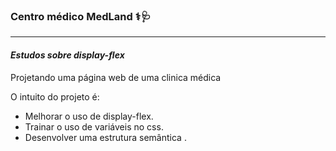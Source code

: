 ### Centro médico MedLand ⚕️🩺

------

#### *Estudos sobre display-flex*





Projetando uma página web de uma clinica médica

O intuito do projeto é:

- Melhorar o uso de display-flex. 
- Trainar o uso de variáveis no css.
- Desenvolver uma estrutura semântica .

